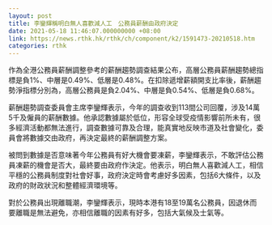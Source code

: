 ```yaml
---
layout: post
title: 李鑾輝稱明白無人喜歡減人工　公務員薪酬由政府決定
date: 2021-05-18 11:46:07.000000000 +08:00
link: https://news.rthk.hk/rthk/ch/component/k2/1591473-20210518.htm
categories: rthk
---
```


作為全港公務員薪酬調整參考的薪酬趨勢調查結果公布，高層公務員薪酬趨勢總指標是負1%、中層是0.49%、低層是0.48%。在扣除遞增薪額開支比率後，薪酬趨勢淨指標分別為，高層公務員是負2.04%、中層是負0.54%、低層是負0.68%。

薪酬趨勢調查委員會主席李鑾輝表示，今年的調查收到113間公司回覆，涉及14萬5千及僱員的薪酬數據。他承認數據屬於低位，形容全球受疫情影響前所未有，很多經濟活動都無法進行，調查數據可靠及合理，能真實地反映市道及社會變化，委員會將數據交由政府，再決定最終的薪酬調整方案。

被問到數據是否意味著今年公務員有好大機會要凍薪，李鑾輝表示，不敢評估公務員凍薪的機會是否大，最終要由政府作決定。他表示，明白無人喜歡減人工，相信平穩的公務員制度對社會好事，政府決定時會考慮好多因素，包括6大條件，以及政府的財政狀況和整體經濟環境等。

對於公務員出現離職潮，李鑾輝表示，現時本港有18至19萬名公務員，因退休而要離職是無法避免，亦相信離職的因素有好多，包括大氣候及士氣等。
